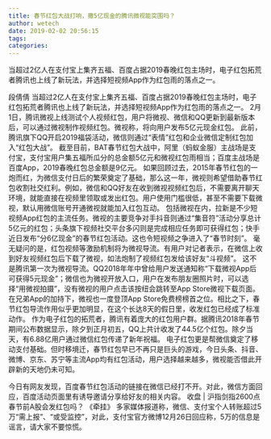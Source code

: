 ```yaml
---
title: 春节红包大战打响，撒5亿现金的腾讯微视能突围吗？
author: wetech
date: 2019-02-02 20:56:15
tags: 
categories: 
---
```

当超过2亿人在支付宝上集齐五福、百度占据2019春晚红包主场时，电子红包拓荒者腾讯也上线了新玩法，并选择短视频App作为红包雨的落点之一。
<!-- more -->
段倩倩
当超过2亿人在支付宝上集齐五福、百度占据2019春晚红包主场时，电子红包拓荒者腾讯也上线了新玩法，并选择短视频App作为红包雨的落点之一。
2月1日，腾讯微视上线测试个人视频红包，用户将微视、微信和QQ更新到最新版本后，可以通过微视制作视频红包。微视称，将向用户发布5亿元现金红包。
此前，腾讯旗下QQ开启2019福袋活动，微信则通过“表情”红包和企业微信定制红包加入“红包大战”。
截至目前，BAT春节红包大战中，阿里（蚂蚁金服）主战场是支付宝，支付宝用户集五福所瓜分的总金额5亿元和微视红包雨相当；百度主战场是百度App，2019春晚红包总金额是9亿元。
如果回顾过去，2015年春节红包的一炮而红，为微信支付日后的繁荣奠定了基础，那么这一年，微视则希望借助春节红包收割社交红利。例如，微信和QQ好友在收到微视视频红包后，不需要离开聊天环境，就能直接在视频里领取或发出红包。用户使用门槛很低，甚至不需要下载微视，默认用微信账号开通微视就能加入红包互动。
包括微视在内，拉新是不少短视频App红包的主流任务。微视的主要竞争对手抖音则通过“集音符”活动分享总计5亿元的红包；头条旗下视频社交平台多闪则是完成相应任务即可获得红包；快手近日发布“分6亿现金”的春节红包活动。这也令短视频之争进入了“春节时刻”。
毫无疑问的是，红包视频等激励机制将为微视导流。有用户对记者表示，在微信上收到好友视频红包后下载了微视，如法炮制了视频红包发给该好友“斗视频”。
这不是腾讯第一次为微视导流。QQ2018年年中曾给用户发送通知称“下载微视App后可获得5元现金”；微信也为微视开放入口，用户在发布朋友圈照片时，可以选择“用微视拍摄”，没有微视的用户点击该按纽会跳转至App Store微视下载页面。
在兄弟App的加持下，微视也一度登顶App Store免费榜榜首之位。相比之下，春节红包导流作用似乎更加明显，在这个长达8天的假日里，收发红包已经成了标准动作。
作为电子红包的拓荒者，腾讯有着庞大的红包用户群。据腾讯2018年春节期间公布数据显示，除夕到正月初五，QQ上共计收发了44.5亿个红包。除夕当天，有6.88亿用户通过微信红包传递了新年祝福。
电子红包更是帮微信奠定了移动支付基础。但时移境迁，春节红包早已不再只是巨头的游戏，今日头条、抖音、微博、京东、苏宁等主流App均有红包活动，用户选择越来越多，微视能否借此开辟新的天地仍未可知。
 
 
今日有网友发现，百度春节红包活动的链接在微信已经打不开。对此，微信方面回应，百度活动页面里有诱导邀请分享给好友的相关内容。
收盘 | 沪指剑指2600点 春节前A股会发红包吗？
《牵挂》
多家媒体报道称，微信、支付宝个人转账超过5万“需上报”、“或受监控”，对此，支付宝官方微博12月26日回应称，5万的信息是谣言，请大家不要惊慌。
